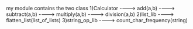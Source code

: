 my module contains the two class 
1)Calculator
  ----> add(a,b)
  ----> subtract(a,b)
  ----> multiply(a,b)
  ----> division(a,b)
2)list_lib
  ----> flatten_list(list_of_lists)
3)string_op_lib
  ----> count_char_frequency(string)